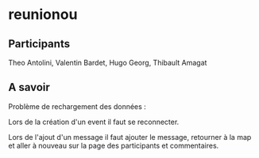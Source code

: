 # reunionou

## Participants

Theo Antolini, Valentin Bardet, Hugo Georg, Thibault Amagat

## A savoir

Problème de rechargement des données :

Lors de la création d'un event il faut se reconnecter.

Lors de l'ajout d'un message il faut ajouter le message, retourner à la map et aller à nouveau sur la page des participants et commentaires.

